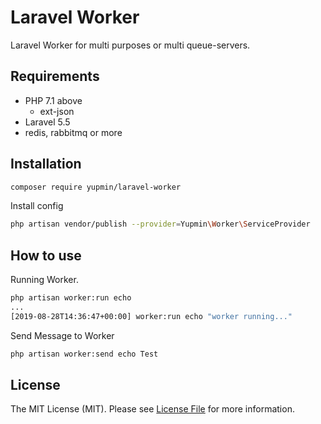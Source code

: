 # Laravel Worker

Laravel Worker for multi purposes or multi queue-servers.

## Requirements
 * PHP 7.1 above
   * ext-json
 * Laravel 5.5
 * redis, rabbitmq or more
 
## Installation
 
```bash
composer require yupmin/laravel-worker
```
 
Install config
 
```bash
php artisan vendor/publish --provider=Yupmin\Worker\ServiceProvider
```
 
## How to use
 
Running Worker.
 
```bash
php artisan worker:run echo
...
[2019-08-28T14:36:47+00:00] worker:run echo "worker running..."
```
 
Send Message to Worker

```bash
php artisan worker:send echo Test
```
 
## License
 
The MIT License (MIT). Please see [License File](LICENSE.md) for more information.
